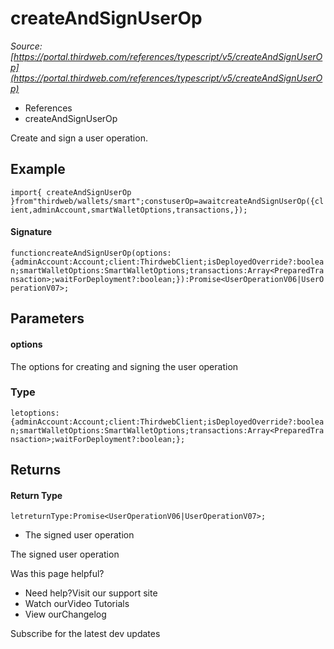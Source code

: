 # createAndSignUserOp

*Source: [https://portal.thirdweb.com/references/typescript/v5/createAndSignUserOp](https://portal.thirdweb.com/references/typescript/v5/createAndSignUserOp)*

* References
* createAndSignUserOp

Create and sign a user operation.

## Example

`import{ createAndSignUserOp }from"thirdweb/wallets/smart";constuserOp=awaitcreateAndSignUserOp({client,adminAccount,smartWalletOptions,transactions,});`
#### Signature

`functioncreateAndSignUserOp(options:{adminAccount:Account;client:ThirdwebClient;isDeployedOverride?:boolean;smartWalletOptions:SmartWalletOptions;transactions:Array<PreparedTransaction>;waitForDeployment?:boolean;}):Promise<UserOperationV06|UserOperationV07>;`
## Parameters

#### options

The options for creating and signing the user operation

### Type

`letoptions:{adminAccount:Account;client:ThirdwebClient;isDeployedOverride?:boolean;smartWalletOptions:SmartWalletOptions;transactions:Array<PreparedTransaction>;waitForDeployment?:boolean;};`
## Returns

#### Return Type

`letreturnType:Promise<UserOperationV06|UserOperationV07>;`
* The signed user operation

The signed user operation

Was this page helpful?

* Need help?Visit our support site
* Watch ourVideo Tutorials
* View ourChangelog

Subscribe for the latest dev updates

